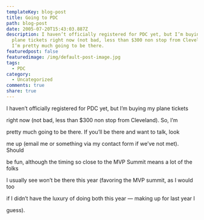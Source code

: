 ```yaml
---
templateKey: blog-post
title: Going to PDC
path: blog-post
date: 2005-07-20T15:43:03.887Z
description: I haven’t officially registered for PDC yet, but I’m buying my
  plane tickets right now (not bad, less than $300 non stop from Cleveland). So,
  I’m pretty much going to be there.
featuredpost: false
featuredimage: /img/default-post-image.jpg
tags:
  - PDC
category:
  - Uncategorized
comments: true
share: true
---
```

<!--StartFragment-->

I haven’t officially registered for PDC yet, but I’m buying my plane tickets

right now (not bad, less than $300 non stop from Cleveland). So, I’m

pretty much going to be there. If you’ll be there and want to talk, look

me up (email me or something via my contact form if we’ve not met). Should

be fun, although the timing so close to the MVP Summit means a lot of the folks

I usually see won’t be there this year (favoring the MVP summit, as I would too

if I didn’t have the luxury of doing both this year — making up for last year I

guess).

<!--EndFragment-->